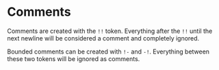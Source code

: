 # Comments
Comments are created with the `!!` token. Everything after the `!!` until the next newline will be considered a comment and completely ignored.

Bounded comments can be created with `!-` and `-!`. Everything between these two tokens will be ignored as comments.
